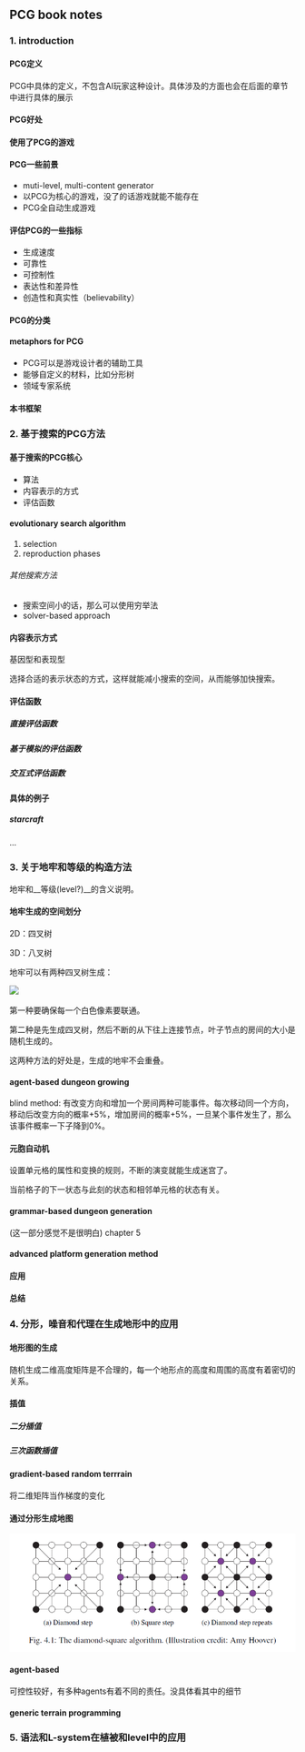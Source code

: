 ## PCG book notes



### 1. introduction

#### PCG定义

PCG中具体的定义，不包含AI玩家这种设计。具体涉及的方面也会在后面的章节中进行具体的展示

#### PCG好处



#### 使用了PCG的游戏



#### PCG一些前景

+ muti-level, multi-content generator
+ 以PCG为核心的游戏，没了的话游戏就能不能存在
+ PCG全自动生成游戏



#### 评估PCG的一些指标

+ 生成速度
+ 可靠性
+ 可控制性
+ 表达性和差异性
+ 创造性和真实性（believability）

#### PCG的分类



#### metaphors for PCG

+ PCG可以是游戏设计者的辅助工具
+ 能够自定义的材料，比如分形树
+ 领域专家系统

#### 本书框架



### 2. 基于搜索的PCG方法



#### 基于搜索的PCG核心

+ 算法
+ 内容表示的方式
+ 评估函数



#### evolutionary search algorithm

1. selection
2. reproduction phases

###### 其他搜索方法

+ 搜索空间小的话，那么可以使用穷举法
+ solver-based approach



#### 内容表示方式

基因型和表现型

选择合适的表示状态的方式，这样就能减小搜索的空间，从而能够加快搜索。



#### 评估函数

##### 直接评估函数

##### 基于模拟的评估函数

##### 交互式评估函数



#### 具体的例子

##### starcraft

...

### 3. 关于地牢和等级的构造方法

地牢和__等级(level?)__的含义说明。



#### 地牢生成的空间划分

2D：四叉树

3D：八叉树

地牢可以有两种四叉树生成：

![](E:\github\MyDoc\docs\source\16\fig1.png)

第一种要确保每一个白色像素要联通。

第二种是先生成四叉树，然后不断的从下往上连接节点，叶子节点的房间的大小是随机生成的。

这两种方法的好处是，生成的地牢不会重叠。



#### agent-based dungeon growing

blind method: 有改变方向和增加一个房间两种可能事件。每次移动同一个方向，移动后改变方向的概率+5%，增加房间的概率+5%，一旦某个事件发生了，那么该事件概率一下子降到0%。



#### 元胞自动机

设置单元格的属性和变换的规则，不断的演变就能生成迷宫了。

当前格子的下一状态与此刻的状态和相邻单元格的状态有关。

#### grammar-based dungeon generation

(这一部分感觉不是很明白) chapter 5



#### advanced platform generation method



#### 应用



#### 总结



### 4. 分形，噪音和代理在生成地形中的应用



#### 地形图的生成

随机生成二维高度矩阵是不合理的，每一个地形点的高度和周围的高度有着密切的关系。

#### 插值

##### 二分插值

##### 三次函数插值



#### gradient-based random terrrain

将二维矩阵当作梯度的变化



#### 通过分形生成地图

![](./16/fig2.png)

#### agent-based

可控性较好，有多种agents有着不同的责任。没具体看其中的细节



#### generic terrain programming



### 5. 语法和L-system在植被和level中的应用

